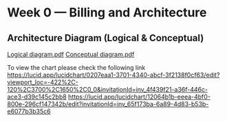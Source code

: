 # Week 0 — Billing and Architecture

## Architecture Diagram (Logical & Conceptual)
[Logical diagram.pdf](https://github.com/DiptiKeshri/AWS-Bootcamp2023/files/10768323/Logical.diagram.pdf)
[Conceptual  diagram.pdf](https://github.com/DiptiKeshri/AWS-Bootcamp2023/files/10768452/Conceptual.diagram.pdf)


To view the chart please check the following link https://lucid.app/lucidchart/0207eaa1-3701-4340-abcf-3f2138f0cf63/edit?viewport_loc=-422%2C-120%2C3700%2C1650%2C0_0&invitationId=inv_4f439f21-a36f-446c-ace3-d39c145c2bb8
https://lucid.app/lucidchart/12064b1b-eeea-4bf0-800e-296cf147342b/edit?invitationId=inv_65f173ba-6a89-4d83-b53b-e6077b3b35c6
